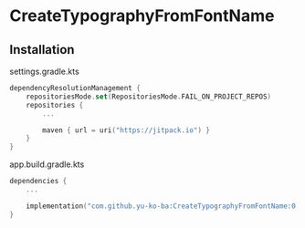 # CreateTypographyFromFontName

## Installation

settings.gradle.kts
```kotlin
dependencyResolutionManagement {
    repositoriesMode.set(RepositoriesMode.FAIL_ON_PROJECT_REPOS)
    repositories {
        ...

        maven { url = uri("https://jitpack.io") }
    }
}
```

app.build.gradle.kts
```kotlin
dependencies {
    ...

    implementation("com.github.yu-ko-ba:CreateTypographyFromFontName:0.0.1")
}
```
